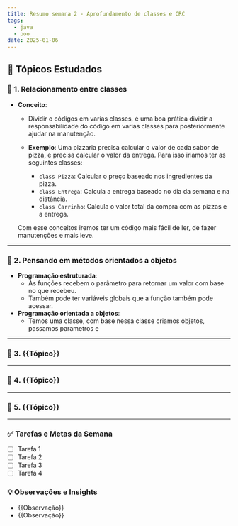 ```yaml
---
title: Resumo semana 2 - Aprofundamento de classes e CRC
tags:
  - java
  - poo
date: 2025-01-06
---
```

 
## 📖 Tópicos Estudados  

### 🧩 1. Relacionamento entre classes

 - **Conceito**:
	 - Dividir o códigos em varias classes, é uma boa prática dividir a responsabilidade do código em varias classes para posteriormente ajudar na manutenção.
		
	 - **Exemplo**:
		 Uma pizzaria precisa calcular o valor de cada sabor de pizza, e precisa calcular o valor da entrega.
		 Para isso iriamos ter as seguintes classes:
		 - `class Pizza`: Calcular o preço baseado nos ingredientes da pizza.
		 - `class Entrega`: Calcula a entrega baseado no dia da semana e na distância.
		 - `class Carrinho`: Calcula o valor total da compra com as pizzas e a entrega.
	
	Com esse conceitos iremos ter um código mais fácil de ler, de fazer manutenções e mais leve.

---

### 🧩 2. Pensando em métodos orientados a objetos

- **Programação estruturada**: 
	- As funções recebem o parâmetro para retornar um valor com base no que recebeu.
	- Também pode ter variáveis globais que a função também pode acessar.
- **Programação orientada a objetos**:
	- Temos uma classe, com base nessa classe criamos objetos, passamos parametros e

---

### 🧩 3. {{Tópico}}  


---

### 🧩 4. {{Tópico}}  


---

### 🧩 5. {{Tópico}}


---

### ✅ **Tarefas e Metas da Semana**

- [ ] Tarefa 1
- [ ] Tarefa 2
- [ ] Tarefa 3
- [ ] Tarefa 4

### 💡 **Observações e Insights**

- {{Observação}}
- {{Observação}}

